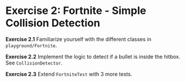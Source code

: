 # Exercise 2: Fortnite - Simple Collision Detection

**Exercise 2.1**
Familiarize yourself with the different classes in `playground/Fortnite`.

**Exercise 2.2**
Implement the logic to detect if a bullet is inside the hitbox. See `CollisionDetector`.

**Exercise 2.3**
Extend `FortniteTest` with 3 more tests. 
